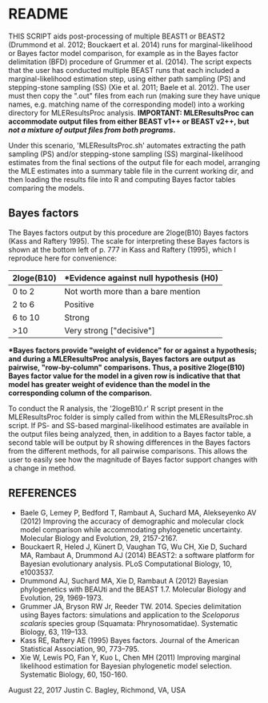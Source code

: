 # README

THIS SCRIPT aids post-processing of multiple BEAST1 or BEAST2 (Drummond et al. 2012; Bouckaert et al. 2014) runs for marginal-likelihood or Bayes factor model comparison, for example as in the Bayes factor delimitation (BFD) procedure of Grummer et al. (2014). The script expects that the user has conducted multiple BEAST runs that each included a marginal-likelihood estimation step, using either path sampling (PS) and stepping-stone sampling (SS) (Xie et al. 2011; Baele et al. 2012). The user must then copy the ".out" files from each run (making sure they have unique names, e.g. matching name of the corresponding model) into a working directory for MLEResultsProc analysis. **IMPORTANT: MLEResultsProc can accommodate output files from either BEAST v1++ or BEAST v2++, but _not a mixture of output files from both programs_.** 

Under this scenario, 'MLEResultsProc.sh' automates extracting the path sampling (PS) and/or stepping-stone sampling (SS) marginal-likelihood estimates from the final sections of the output file for each model, arranging the MLE estimates into a summary table file in the current working dir, and then loading the results file into R and computing Bayes factor tables comparing the models. 

## Bayes factors

The Bayes factors output by this procedure are 2loge(B10) Bayes factors (Kass and Raftery 1995). The scale for interpreting these Bayes factors is shown at the bottom left of p. 777 in Kass and Raftery (1995), which I reproduce here for convenience:

| 2loge(B10)             | \*Evidence against null hypothesis (H0)    |
| :--------------------- |:------------------------------------------|
| 0 to 2                 | Not worth more than a bare mention        |
| 2 to 6                 | Positive                                  |
| 6 to 10                | Strong                                    |
| >10                    | Very strong ["decisive"]                  |

**\*Bayes factors provide "weight of evidence" for or against a hypothesis; and during a MLEResultsProc analysis, Bayes factors are output as pairwise, "row-by-column" comparisons. Thus, a positive 2loge(B10) Bayes factor value for the model in a given row is indicative that that model has greater weight of evidence than the model in the corresponding column of the comparison.**

To conduct the R analysis, the '2logeB10.r' R script present in the MLEResultsProc folder is simply called from within the MLEResultsProc.sh script. If PS- and SS-based marginal-likelihood estimates are available in the output files being analyzed, then, in addition to a Bayes factor table, a second table will be output by R showing differences in the Bayes factors from the different methods, for all pairwise comparisons. This allows the user to easily see how the magnitude of Bayes factor support changes with a change in method.

## REFERENCES

- Baele G, Lemey P, Bedford T, Rambaut A, Suchard MA, Alekseyenko AV (2012) Improving the accuracy of demographic and molecular clock model comparison while accommodating phylogenetic uncertainty. Molecular Biology and Evolution, 29, 2157-2167.
- Bouckaert R, Heled J, Künert D, Vaughan TG, Wu CH, Xie D, Suchard MA, Rambaut A, Drummond AJ (2014) BEAST2: a software platform for Bayesian evolutionary analysis. PLoS Computational Biology, 10, e1003537.
- Drummond AJ, Suchard MA, Xie D, Rambaut A (2012) Bayesian phylogenetics with BEAUti and the BEAST 1.7. Molecular Biology and Evolution, 29, 1969-1973.
- Grummer JA, Bryson RW Jr, Reeder TW. 2014. Species delimitation using Bayes factors: simulations and application to the _Sceloporus scalaris_ species group (Squamata: Phrynosomatidae). Systematic Biology, 63, 119–133.
- Kass RE, Raftery AE (1995) Bayes factors. Journal of the American Statistical Association, 90, 773–795.
- Xie W, Lewis PO, Fan Y, Kuo L, Chen MH (2011) Improving marginal likelihood estimation for Bayesian phylogenetic model selection. Systematic Biology, 60, 150-160.

August 22, 2017 Justin C. Bagley, Richmond, VA, USA
